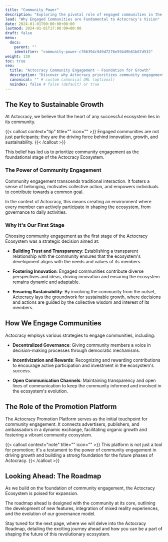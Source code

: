 ```yaml
---
title: "Community Power"
description: "Exploring the pivotal role of engaged communities in the growth and sustainability of the Actocracy Ecosystem."
lead: "Why Engaged Communities are Fundamental to Actocracy's Vision"
date: 2024-01-01T00:00:00+00:00
lastmod: 2024-01-01T17:00:00+00:00
draft: false
menu:
  docs:
    parent: ""
    identifier: "community-power-c766394c949d7276e59449b61b67d532"
weight: 130
toc: true
seo:
  title: "Actocracy Community Engagement - Foundation for Growth"
  description: "Discover why Actocracy prioritizes community engagement as the initial phase in building a sustainable, decentralized ecosystem."
  canonical: "" # custom canonical URL (optional)
  noindex: false # false (default) or true
---
```


## The Key to Sustainable Growth

At Actocracy, we believe that the heart of any successful ecosystem lies in its community.

{{< callout context="tip" title="" icon="" >}}
Engaged communities are not just participants; they are the driving force behind innovation, growth, and sustainability.
{{< /callout >}}

This belief has led us to prioritize community engagement as the foundational stage of the Actocracy Ecosystem.

### The Power of Community Engagement

Community engagement transcends traditional interaction. It fosters a sense of belonging, motivates collective action, and empowers individuals to contribute towards a common goal.

In the context of Actocracy, this means creating an environment where every member can actively participate in shaping the ecosystem, from governance to daily activities.

### Why It's Our First Stage

Choosing community engagement as the first stage of the Actocracy Ecosystem was a strategic decision aimed at:

- **Building Trust and Transparency**: Establishing a transparent relationship with the community ensures that the ecosystem's development aligns with the needs and values of its members.

- **Fostering Innovation**: Engaged communities contribute diverse perspectives and ideas, driving innovation and ensuring the ecosystem remains dynamic and adaptable.

- **Ensuring Sustainability**: By involving the community from the outset, Actocracy lays the groundwork for sustainable growth, where decisions and actions are guided by the collective wisdom and interest of its members.

## How We Engage Communities

Actocracy employs various strategies to engage communities, including:

- **Decentralized Governance**: Giving community members a voice in decision-making processes through democratic mechanisms.

- **Incentivization and Rewards**: Recognizing and rewarding contributions to encourage active participation and investment in the ecosystem's success.

- **Open Communication Channels**: Maintaining transparency and open lines of communication to keep the community informed and involved in the ecosystem's evolution.

## The Role of the Promotion Platform

The Actocracy Promotion Platform serves as the initial touchpoint for community engagement. It connects advertisers, publishers, and ambassadors in a dynamic exchange, facilitating organic growth and fostering a vibrant community ecosystem.

{{< callout context="note" title="" icon="" >}}
This platform is not just a tool for promotion; it's a testament to the power of community engagement in driving growth and building a strong foundation for the future phases of Actocracy.
{{< /callout >}}

## Looking Ahead: The Roadmap

As we build on the foundation of community engagement, the Actocracy Ecosystem is poised for expansion.

The roadmap ahead is designed with the community at its core, outlining the development of new features, integration of mixed reality experiences, and the evolution of our governance model.

Stay tuned for the next page, where we will delve into the Actocracy Roadmap, detailing the exciting journey ahead and how you can be a part of shaping the future of this revolutionary ecosystem.